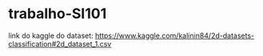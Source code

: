 # trabalho-SI101
link do kaggle do dataset: https://www.kaggle.com/kalinin84/2d-datasets-classification#2d_dataset_1.csv
